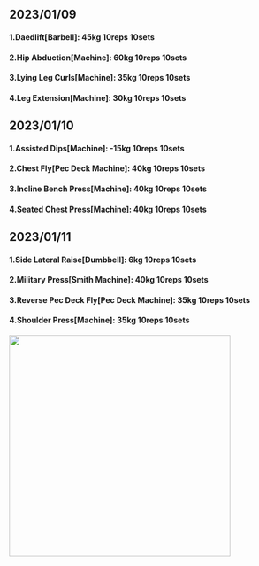 ## 2023/01/09
#### 1.Daedlift\[Barbell\]: 45kg 10reps 10sets
#### 2.Hip Abduction\[Machine\]: 60kg 10reps 10sets
#### 3.Lying Leg Curls\[Machine\]: 35kg 10reps 10sets
#### 4.Leg Extension\[Machine\]: 30kg 10reps 10sets

## 2023/01/10
#### 1.Assisted Dips\[Machine\]: -15kg 10reps 10sets
#### 2.Chest Fly\[Pec Deck Machine\]: 40kg 10reps 10sets
#### 3.Incline Bench Press\[Machine\]: 40kg 10reps 10sets
#### 4.Seated Chest Press\[Machine\]: 40kg 10reps 10sets

## 2023/01/11
#### 1.Side Lateral Raise\[Dumbbell\]: 6kg 10reps 10sets
#### 2.Military Press\[Smith Machine\]: 40kg 10reps 10sets
#### 3.Reverse Pec Deck Fly\[Pec Deck Machine\]: 35kg 10reps 10sets
#### 4.Shoulder Press\[Machine\]: 35kg 10reps 10sets

<img src='../_resources/__071.png' width='400px' />

